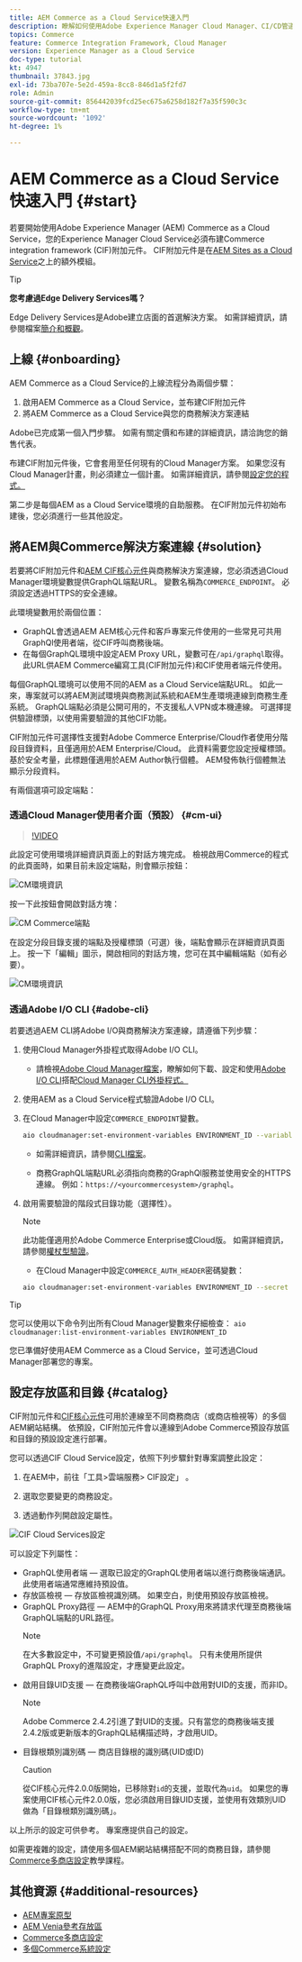 ```yaml
---
title: AEM Commerce as a Cloud Service快速入門
description: 瞭解如何使用Adobe Experience Manager Cloud Manager、CI/CD管道和Venia參考店面部署Adobe (AEM)商務專案。
topics: Commerce
feature: Commerce Integration Framework, Cloud Manager
version: Experience Manager as a Cloud Service
doc-type: tutorial
kt: 4947
thumbnail: 37843.jpg
exl-id: 73ba707e-5e2d-459a-8cc8-846d1a5f2fd7
role: Admin
source-git-commit: 856442039fcd25ec675a6258d182f7a35f590c3c
workflow-type: tm+mt
source-wordcount: '1092'
ht-degree: 1%

---
```



# AEM Commerce as a Cloud Service快速入門 {#start}

若要開始使用Adobe Experience Manager (AEM) Commerce as a Cloud Service，您的Experience Manager Cloud Service必須布建Commerce integration framework (CIF)附加元件。 CIF附加元件是在[AEM Sites as a Cloud Service](/help/sites-cloud/sites-cloud-changes.md)之上的額外模組。

>[!TIP]
>
>**您考慮過Edge Delivery Services嗎？**
>
>Edge Delivery Services是Adobe建立店面的首選解決方案。 如需詳細資訊，請參閱檔案[簡介和概觀](/help/commerce-cloud/introduction.md)。

## 上線 {#onboarding}

AEM Commerce as a Cloud Service的上線流程分為兩個步驟：

1. 啟用AEM Commerce as a Cloud Service，並布建CIF附加元件
1. 將AEM Commerce as a Cloud Service與您的商務解決方案連結

Adobe已完成第一個入門步驟。 如需有關定價和布建的詳細資訊，請洽詢您的銷售代表。

布建CIF附加元件後，它會套用至任何現有的Cloud Manager方案。 如果您沒有Cloud Manager計畫，則必須建立一個計畫。 如需詳細資訊，請參閱[設定您的程式。](https://experienceleague.adobe.com/docs/experience-manager-cloud-manager/content/getting-started/program-setup.html)

第二步是每個AEM as a Cloud Service環境的自助服務。 在CIF附加元件初始布建後，您必須進行一些其他設定。

## 將AEM與Commerce解決方案連線 {#solution}

若要將CIF附加元件和[AEM CIF核心元件](https://github.com/adobe/aem-core-cif-components)與商務解決方案連線，您必須透過Cloud Manager環境變數提供GraphQL端點URL。 變數名稱為`COMMERCE_ENDPOINT`。 必須設定透過HTTPS的安全連線。

此環境變數用於兩個位置：

* GraphQL會透過AEM AEM核心元件和客戶專案元件使用的一些常見可共用GraphQl使用者端，從CIF呼叫商務後端。
* 在每個GraphQL環境中設定AEM Proxy URL，變數可在`/api/graphql`取得。 此URL供AEM Commerce編寫工具(CIF附加元件)和CIF使用者端元件使用。

每個GraphQL環境可以使用不同的AEM as a Cloud Service端點URL。 如此一來，專案就可以將AEM測試環境與商務測試系統和AEM生產環境連線到商務生產系統。 GraphQL端點必須是公開可用的，不支援私人VPN或本機連線。 可選擇提供驗證標頭，以使用需要驗證的其他CIF功能。

CIF附加元件可選擇性支援對Adobe Commerce Enterprise/Cloud作者使用分階段目錄資料，且僅適用於AEM Enterprise/Cloud。 此資料需要您設定授權標頭。 基於安全考量，此標題僅適用於AEM Author執行個體。 AEM發佈執行個體無法顯示分段資料。

有兩個選項可設定端點：

### 透過Cloud Manager使用者介面（預設） {#cm-ui}

>[!VIDEO](https://video.tv.adobe.com/v/37843?quality=12&learn=on)

此設定可使用環境詳細資訊頁面上的對話方塊完成。 檢視啟用Commerce的程式的此頁面時，如果目前未設定端點，則會顯示按鈕：

![CM環境資訊](/help/commerce-cloud/cif-storefront/assets/commerce-cmui.png)

按一下此按鈕會開啟對話方塊：

![CM Commerce端點](/help/commerce-cloud/cif-storefront/assets/commerce-cm-endpoint.png)

在設定分段目錄支援的端點及授權標頭（可選）後，端點會顯示在詳細資訊頁面上。 按一下「編輯」圖示，開啟相同的對話方塊，您可在其中編輯端點（如有必要）。

![CM環境資訊](/help/commerce-cloud/cif-storefront/assets/commerce-cmui-done.png)

### 透過Adobe I/O CLI  {#adobe-cli}

若要透過AEM CLI將Adobe I/O與商務解決方案連線，請遵循下列步驟：

1. 使用Cloud Manager外掛程式取得Adobe I/O CLI。

   * 請檢視[Adobe Cloud Manager檔案](https://experienceleague.adobe.com/docs/experience-manager-cloud-manager/content/introduction.html)，瞭解如何下載、設定和使用[Adobe I/O CLI](https://github.com/adobe/aio-cli)搭配[Cloud Manager CLI外掛程式。](https://github.com/adobe/aio-cli-plugin-cloudmanager)

1. 使用AEM as a Cloud Service程式驗證Adobe I/O CLI。

1. 在Cloud Manager中設定`COMMERCE_ENDPOINT`變數。

   ```bash
   aio cloudmanager:set-environment-variables ENVIRONMENT_ID --variable COMMERCE_ENDPOINT "<Magento GraphQL endpoint URL>"
   ```

   * 如需詳細資訊，請參閱[CLI檔案](https://github.com/adobe/aio-cli-plugin-cloudmanager#aio-cloudmanagerset-environment-variables-environmentid)。

   * 商務GraphQL端點URL必須指向商務的GraphQl服務並使用安全的HTTPS連線。 例如：`https://<yourcommercesystem>/graphql`。

1. 啟用需要驗證的階段式目錄功能（選擇性）。

   >[!NOTE]
   >
   >此功能僅適用於Adobe Commerce Enterprise或Cloud版。 如需詳細資訊，請參閱[權杖型驗證](https://devdocs.magento.com/guides/v2.4/get-started/authentication/gs-authentication-token.html#integration-tokens)。

   * 在Cloud Manager中設定`COMMERCE_AUTH_HEADER`密碼變數：

   ```bash
   aio cloudmanager:set-environment-variables ENVIRONMENT_ID --secret COMMERCE_AUTH_HEADER "Authorization: Bearer <Access Token>"
   ```

>[!TIP]
>
>您可以使用以下命令列出所有Cloud Manager變數來仔細檢查： `aio cloudmanager:list-environment-variables ENVIRONMENT_ID`

您已準備好使用AEM Commerce as a Cloud Service，並可透過Cloud Manager部署您的專案。

## 設定存放區和目錄 {#catalog}

CIF附加元件和[CIF核心元件](https://github.com/adobe/aem-core-cif-components)可用於連線至不同商務商店（或商店檢視等）的多個AEM網站結構。 依預設，CIF附加元件會以連線到Adobe Commerce預設存放區和目錄的預設設定進行部署。

您可以透過CIF Cloud Service設定，依照下列步驟針對專案調整此設定：

1. 在AEM中，前往「工具>雲端服務> CIF設定」 。

1. 選取您要變更的商務設定。

1. 透過動作列開啟設定屬性。

![CIF Cloud Services設定](/help/commerce-cloud/cif-storefront/assets/cif-cloud-service-config.png)

可以設定下列屬性：

* GraphQL使用者端 — 選取已設定的GraphQL使用者端以進行商務後端通訊。 此使用者端通常應維持預設值。
* 存放區檢視 — 存放區檢視識別碼。 如果空白，則使用預設存放區檢視。
* GraphQL Proxy路徑 — AEM中的GraphQL Proxy用來將請求代理至商務後端GraphQL端點的URL路徑。
  >[!NOTE]
  >
  > 在大多數設定中，不可變更預設值`/api/graphql`。 只有未使用所提供GraphQL Proxy的進階設定，才應變更此設定。
* 啟用目錄UID支援 — 在商務後端GraphQL呼叫中啟用對UID的支援，而非ID。
  >[!NOTE]
  >
  > Adobe Commerce 2.4.2引進了對UID的支援。只有當您的商務後端支援2.4.2版或更新版本的GraphQL結構描述時，才啟用UID。
* 目錄根類別識別碼 — 商店目錄根的識別碼(UID或ID)
  >[!CAUTION]
  >
  > 從CIF核心元件2.0.0版開始，已移除對`id`的支援，並取代為`uid`。 如果您的專案使用CIF核心元件2.0.0版，您必須啟用目錄UID支援，並使用有效類別UID做為「目錄根類別識別碼」。

以上所示的設定可供參考。 專案應提供自己的設定。

如需更複雜的設定，請使用多個AEM網站結構搭配不同的商務目錄，請參閱[Commerce多商店設定](/help/commerce-cloud/cif-storefront/configuring/multi-store-setup.md)教學課程。

## 其他資源 {#additional-resources}

* [AEM專案原型](https://github.com/adobe/aem-project-archetype)
* [AEM Venia參考存放區](https://github.com/adobe/aem-cif-guides-venia)
* [Commerce多商店設定](/help/commerce-cloud/cif-storefront/configuring/multi-store-setup.md)
* [多個Commerce系統設定](/help/commerce-cloud/cif-storefront/configuring/multiple-commerce-systems-setup.md)
